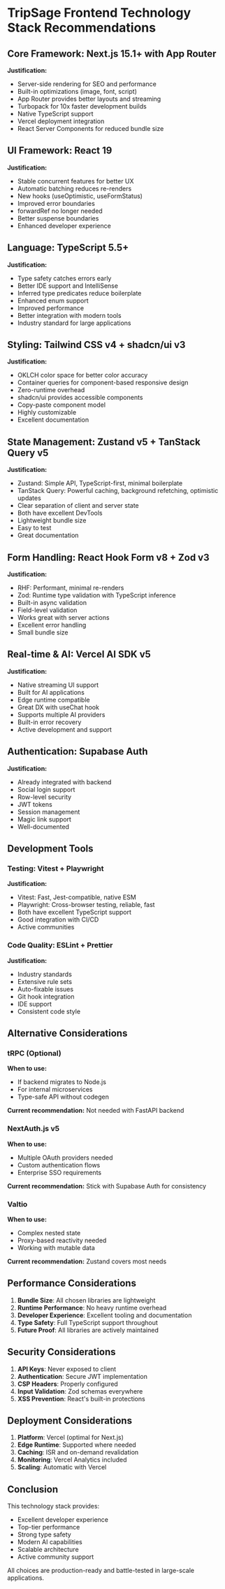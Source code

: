 # TripSage Frontend Technology Stack Recommendations

## Core Framework: Next.js 15.1+ with App Router

**Justification:**

- Server-side rendering for SEO and performance
- Built-in optimizations (image, font, script)
- App Router provides better layouts and streaming
- Turbopack for 10x faster development builds
- Native TypeScript support
- Vercel deployment integration
- React Server Components for reduced bundle size

## UI Framework: React 19

**Justification:**

- Stable concurrent features for better UX
- Automatic batching reduces re-renders
- New hooks (useOptimistic, useFormStatus)
- Improved error boundaries
- forwardRef no longer needed
- Better suspense boundaries
- Enhanced developer experience

## Language: TypeScript 5.5+

**Justification:**

- Type safety catches errors early
- Better IDE support and IntelliSense
- Inferred type predicates reduce boilerplate
- Enhanced enum support
- Improved performance
- Better integration with modern tools
- Industry standard for large applications

## Styling: Tailwind CSS v4 + shadcn/ui v3

**Justification:**

- OKLCH color space for better color accuracy
- Container queries for component-based responsive design
- Zero-runtime overhead
- shadcn/ui provides accessible components
- Copy-paste component model
- Highly customizable
- Excellent documentation

## State Management: Zustand v5 + TanStack Query v5

**Justification:**

- Zustand: Simple API, TypeScript-first, minimal boilerplate
- TanStack Query: Powerful caching, background refetching, optimistic updates
- Clear separation of client and server state
- Both have excellent DevTools
- Lightweight bundle size
- Easy to test
- Great documentation

## Form Handling: React Hook Form v8 + Zod v3

**Justification:**

- RHF: Performant, minimal re-renders
- Zod: Runtime type validation with TypeScript inference
- Built-in async validation
- Field-level validation
- Works great with server actions
- Excellent error handling
- Small bundle size

## Real-time & AI: Vercel AI SDK v5

**Justification:**

- Native streaming UI support
- Built for AI applications
- Edge runtime compatible
- Great DX with useChat hook
- Supports multiple AI providers
- Built-in error recovery
- Active development and support

## Authentication: Supabase Auth

**Justification:**

- Already integrated with backend
- Social login support
- Row-level security
- JWT tokens
- Session management
- Magic link support
- Well-documented

## Development Tools

### Testing: Vitest + Playwright

**Justification:**

- Vitest: Fast, Jest-compatible, native ESM
- Playwright: Cross-browser testing, reliable, fast
- Both have excellent TypeScript support
- Good integration with CI/CD
- Active communities

### Code Quality: ESLint + Prettier

**Justification:**

- Industry standards
- Extensive rule sets
- Auto-fixable issues
- Git hook integration
- IDE support
- Consistent code style

## Alternative Considerations

### tRPC (Optional)

**When to use:**

- If backend migrates to Node.js
- For internal microservices
- Type-safe API without codegen

**Current recommendation:** Not needed with FastAPI backend

### NextAuth.js v5

**When to use:**

- Multiple OAuth providers needed
- Custom authentication flows
- Enterprise SSO requirements

**Current recommendation:** Stick with Supabase Auth for consistency

### Valtio

**When to use:**

- Complex nested state
- Proxy-based reactivity needed
- Working with mutable data

**Current recommendation:** Zustand covers most needs

## Performance Considerations

1. **Bundle Size**: All chosen libraries are lightweight
2. **Runtime Performance**: No heavy runtime overhead
3. **Developer Experience**: Excellent tooling and documentation
4. **Type Safety**: Full TypeScript support throughout
5. **Future Proof**: All libraries are actively maintained

## Security Considerations

1. **API Keys**: Never exposed to client
2. **Authentication**: Secure JWT implementation
3. **CSP Headers**: Properly configured
4. **Input Validation**: Zod schemas everywhere
5. **XSS Prevention**: React's built-in protections

## Deployment Considerations

1. **Platform**: Vercel (optimal for Next.js)
2. **Edge Runtime**: Supported where needed
3. **Caching**: ISR and on-demand revalidation
4. **Monitoring**: Vercel Analytics included
5. **Scaling**: Automatic with Vercel

## Conclusion

This technology stack provides:

- Excellent developer experience
- Top-tier performance
- Strong type safety
- Modern AI capabilities
- Scalable architecture
- Active community support

All choices are production-ready and battle-tested in large-scale applications.
